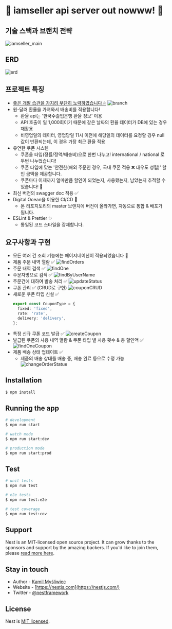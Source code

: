 # 🌊 iamseller api server out nowww! 🌊

## 기술 스택과 브랜치 전략

![iamseller_main](https://user-images.githubusercontent.com/30682847/190291861-a309111c-b321-4c50-ba0f-8485b9b9e772.png)

## ERD

![erd](https://user-images.githubusercontent.com/30682847/190288705-80869104-1336-4169-bed3-7e456e02520c.png)

## 프로젝트 특징
- [좋은 개발 습관을 가지려 부단히 노력하였습니다 💦](https://github.com/users/jimyungkoh/projects/6)
  ![branch](https://user-images.githubusercontent.com/30682847/190297513-b9a04ebd-1676-4c69-bead-e743379ccbd2.png)
- 원-달러 환율을 가져와서 배송비를 적용합니다!
  - 환율 api는 '한국수출입은행 환율 정보' 이용
  - API 호출이 일 1,000회이기 때문에 같은 날짜의 환율 데이터가 DB에 있는 경우 재활용 
  - 비영업일의 데이터, 영업당일 11시 이전에 해당일의 데이터를 요청할 경우 null 값이 반환되는데, 이 경우 가장 최근 환율 적용
- 유연한 쿠폰 시스템
  - 쿠폰을 타입(정률/정액/배송비)으로 한번 나누고! international / national 로 두번 나누었습니다!
  - 쿠폰 타입에 맞는 '안전한(해외 주문인 경우, 국내 쿠폰 적용 ❌ 대우도 성립)' 할인 금액을 제공합니다.
  - 쿠폰마다 이제까지 얼마만큼 할인이 되었는지, 사용했는지, 남았는지 추적할 수 있습니다! 🚀
- 최신 버전의 swagger doc 적용 ✅
- Digital Ocean을 이용한 CI/CD 🐳
  - 본 리포지토리의 master 브랜치에 버전이 올라가면, 자동으로 통합 & 배포가 됩니다.
- ESLint & Prettier ✨
  - 통일된 코드 스타일을 강제합니다.
## 요구사항과 구현 

- 모든 여러 건 조회 기능에는 페이지네이션이 적용되었습니다 🎈
- 제품 주문 내역 열람 ✅
  ![findOrders](https://user-images.githubusercontent.com/30682847/190298183-75f54cd5-be1e-4090-b97b-7451092a6efd.png)
- 주문 내역 검색 ✅
  ![findOne](https://user-images.githubusercontent.com/30682847/190298368-fb9d89c3-df78-4827-a606-ae852222187b.png)
- 주문자명으로 검색 ✅
  ![findByUserName](https://user-images.githubusercontent.com/30682847/190299416-041964ff-4374-42d0-a3af-a1022af4bbb1.png)
- 주문건에 대하여 발송 처리 ✅
  ![updateStatus](https://user-images.githubusercontent.com/30682847/190299926-e580d0ff-4388-4c27-b73f-757f98e34d13.png)
- 쿠폰 관리 ✅ (CRUD로 구현)
  ![couponCRUD](https://user-images.githubusercontent.com/30682847/190300079-a6336ff9-bd4a-434f-b25a-15a4a3aa5f9b.png)
- 새로운 쿠폰 타입 신설 ✅
  ```typescript
  export const CouponType = {
    fixed: 'fixed',
    rate: 'rate',
    delivery: 'delivery',
  };
  ```
- 특정 신규 쿠폰 코드 발급 ✅
![createCoupon](https://user-images.githubusercontent.com/30682847/190302078-3cf9e49d-80fd-4857-8955-a58cdbabf360.png)
- 발급된 쿠폰의 사용 내역 열람 & 쿠폰 타입 별 사용 횟수 & 총 할인액 ✅
![findOneCoupon](https://user-images.githubusercontent.com/30682847/190302376-56d28038-b076-4abd-911f-a7470f90d074.png)
- 제품 배송 상태 업데이트 ✅
  - 제품의 배송 상태를 배송 중, 배송 완료 등으로 수정 가능
![changeOrderStatue](https://user-images.githubusercontent.com/30682847/190302622-1c8a268d-c07e-4e48-b3e1-32e85a92e9c1.png)

## Installation

```bash
$ npm install
```

## Running the app

```bash
# development
$ npm run start

# watch mode
$ npm run start:dev

# production mode
$ npm run start:prod
```

## Test

```bash
# unit tests
$ npm run test

# e2e tests
$ npm run test:e2e

# test coverage
$ npm run test:cov
```

## Support

Nest is an MIT-licensed open source project. It can grow thanks to the sponsors and support by the amazing backers. If you'd like to join them, please [read more here](https://docs.nestjs.com/support).

## Stay in touch

- Author - [Kamil Myśliwiec](https://kamilmysliwiec.com)
- Website - [https://nestjs.com](https://nestjs.com/)
- Twitter - [@nestframework](https://twitter.com/nestframework)

## License

Nest is [MIT licensed](LICENSE).
